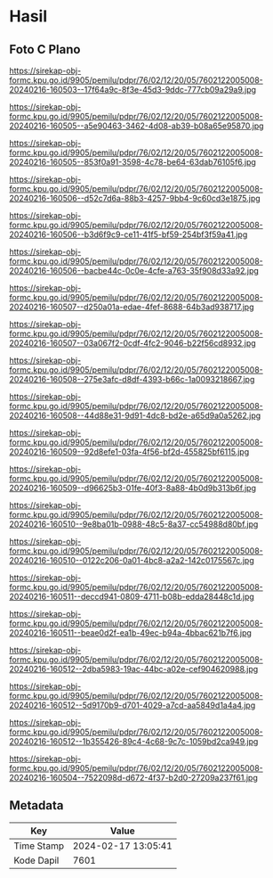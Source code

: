 # Hasil

## Foto C Plano

https://sirekap-obj-formc.kpu.go.id/9905/pemilu/pdpr/76/02/12/20/05/7602122005008-20240216-160503--17f64a9c-8f3e-45d3-9ddc-777cb09a29a9.jpg

https://sirekap-obj-formc.kpu.go.id/9905/pemilu/pdpr/76/02/12/20/05/7602122005008-20240216-160505--a5e90463-3462-4d08-ab39-b08a65e95870.jpg

https://sirekap-obj-formc.kpu.go.id/9905/pemilu/pdpr/76/02/12/20/05/7602122005008-20240216-160505--853f0a91-3598-4c78-be64-63dab76105f6.jpg

https://sirekap-obj-formc.kpu.go.id/9905/pemilu/pdpr/76/02/12/20/05/7602122005008-20240216-160506--d52c7d6a-88b3-4257-9bb4-9c60cd3e1875.jpg

https://sirekap-obj-formc.kpu.go.id/9905/pemilu/pdpr/76/02/12/20/05/7602122005008-20240216-160506--b3d6f9c9-ce11-41f5-bf59-254bf3f59a41.jpg

https://sirekap-obj-formc.kpu.go.id/9905/pemilu/pdpr/76/02/12/20/05/7602122005008-20240216-160506--bacbe44c-0c0e-4cfe-a763-35f908d33a92.jpg

https://sirekap-obj-formc.kpu.go.id/9905/pemilu/pdpr/76/02/12/20/05/7602122005008-20240216-160507--d250a01a-edae-4fef-8688-64b3ad938717.jpg

https://sirekap-obj-formc.kpu.go.id/9905/pemilu/pdpr/76/02/12/20/05/7602122005008-20240216-160507--03a067f2-0cdf-4fc2-9046-b22f56cd8932.jpg

https://sirekap-obj-formc.kpu.go.id/9905/pemilu/pdpr/76/02/12/20/05/7602122005008-20240216-160508--275e3afc-d8df-4393-b66c-1a0093218667.jpg

https://sirekap-obj-formc.kpu.go.id/9905/pemilu/pdpr/76/02/12/20/05/7602122005008-20240216-160508--44d88e31-9d91-4dc8-bd2e-a65d9a0a5262.jpg

https://sirekap-obj-formc.kpu.go.id/9905/pemilu/pdpr/76/02/12/20/05/7602122005008-20240216-160509--92d8efe1-03fa-4f56-bf2d-455825bf6115.jpg

https://sirekap-obj-formc.kpu.go.id/9905/pemilu/pdpr/76/02/12/20/05/7602122005008-20240216-160509--d96625b3-01fe-40f3-8a88-4b0d9b313b6f.jpg

https://sirekap-obj-formc.kpu.go.id/9905/pemilu/pdpr/76/02/12/20/05/7602122005008-20240216-160510--9e8ba01b-0988-48c5-8a37-cc54988d80bf.jpg

https://sirekap-obj-formc.kpu.go.id/9905/pemilu/pdpr/76/02/12/20/05/7602122005008-20240216-160510--0122c206-0a01-4bc8-a2a2-142c0175567c.jpg

https://sirekap-obj-formc.kpu.go.id/9905/pemilu/pdpr/76/02/12/20/05/7602122005008-20240216-160511--deccd941-0809-4711-b08b-edda28448c1d.jpg

https://sirekap-obj-formc.kpu.go.id/9905/pemilu/pdpr/76/02/12/20/05/7602122005008-20240216-160511--beae0d2f-ea1b-49ec-b94a-4bbac621b7f6.jpg

https://sirekap-obj-formc.kpu.go.id/9905/pemilu/pdpr/76/02/12/20/05/7602122005008-20240216-160512--2dba5983-19ac-44bc-a02e-cef904620988.jpg

https://sirekap-obj-formc.kpu.go.id/9905/pemilu/pdpr/76/02/12/20/05/7602122005008-20240216-160512--5d9170b9-d701-4029-a7cd-aa5849d1a4a4.jpg

https://sirekap-obj-formc.kpu.go.id/9905/pemilu/pdpr/76/02/12/20/05/7602122005008-20240216-160512--1b355426-89c4-4c68-9c7c-1059bd2ca949.jpg

https://sirekap-obj-formc.kpu.go.id/9905/pemilu/pdpr/76/02/12/20/05/7602122005008-20240216-160504--7522098d-d672-4f37-b2d0-27209a237f61.jpg


## Metadata

| Key        | Value               |
| ---------- | ------------------- |
| Time Stamp | 2024-02-17 13:05:41 |
| Kode Dapil | 7601                |



